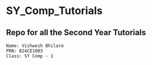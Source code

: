 # SY_Comp_Tutorials

## Repo for all the Second Year Tutorials

```
Name: Vishwesh Bhilare
PRN: B24CE1003
Class: SY Comp - 1
```
